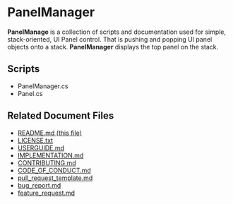 # PanelManager

**PanelManage** is a collection of scripts and documentation used for simple, stack-oriented, UI Panel control. That is pushing and popping UI panel objects onto a stack. **PanelManager** displays the top panel on the stack.

## Scripts

- PanelManager.cs
- Panel.cs

## Related Document Files

- [README.md (this file)](https://www.github.com/BriarSMC/PanelManager/blob/main/README.md)
- [LICENSE.txt](https://www.github.com/BriarSMC/PanelManager/blob/main/LICENSE.txt)
- [USERGUIDE.md](https://www.github.com/BriarSMC/PanelManager/blob/main/USERGUIDE.md)
- [IMPLEMENTATION.md](https://www.github.com/BriarSMC/PanelManager/blob/main/IMPLEMENTATION.md)
- [CONTRIBUTING.md](https://wwww.github.com/BriarSMC/PanelManager/blob/main/CONTRIBUTNG.md)
- [CODE_OF_CONDUCT.md](https://wwww.github.com/BriarSMC/PanelManager/blob/main/CODE_OF_CONDUCT.md)
- [pull_request_template.md](https://github.com/BriarSMC/PanelManager/blob/main/.github/pull_request_template.md)
- [bug_report.md](https://github.com/BriarSMC/PanelManager/blob/main/.github/ISSUE_TEMPLATE/bug_report.md)
- [feature_request.md](https://github.com/BriarSMC/PanelManager/blob/main/.github/ISSUE_TEMPLATE/feature_request.md)
